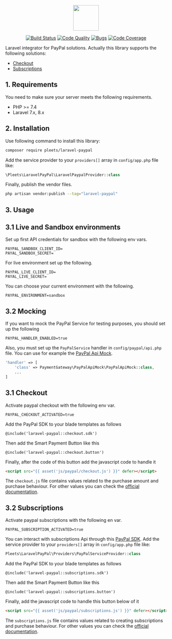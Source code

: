 <p align="center"><img src="https://blog.pleets.org/img/articles/laravel-paypal-icon.png" height="80"></p>

<p align="center">
<a href="https://travis-ci.org/pleets/laravel-paypal"><img src="https://travis-ci.org/pleets/laravel-paypal.svg?branch=master" alt="Build Status"></a>
<a href="https://scrutinizer-ci.com/g/pleets/laravel-paypal"><img src="https://img.shields.io/scrutinizer/g/pleets/laravel-paypal.svg" alt="Code Quality"></a>
<a href="https://sonarcloud.io/dashboard?id=pleets_laravel-paypal"><img src="https://sonarcloud.io/api/project_badges/measure?project=pleets_laravel-paypal&metric=security_rating" alt="Bugs"></a>
<a href="https://scrutinizer-ci.com/g/pleets/laravel-paypal/?branch=master"><img src="https://scrutinizer-ci.com/g/pleets/laravel-paypal/badges/coverage.png?b=master" alt="Code Coverage"></a>
</p>

Laravel integrator for PayPal solutions. Actually this library supports the following solutions:

- [Checkout](#31-checkout)
- [Subscriptions](#32-subscriptions)

## 1. Requirements

You need to make sure your server meets the following requirements.

- PHP >= 7.4
- Laravel 7.x, 8.x

## 2. Installation

Use following command to install this library:

```bash
composer require pleets/laravel-paypal
```

Add the service provider to your `providers[]` array in `config/app.php` file like: 

```php
\Pleets\LaravelPayPal\LaravelPaypalProvider::class
```

Finally, publish the vendor files.

```bash
php artisan vendor:publish --tag="laravel-paypal"
```

## 3. Usage

## 3.1 Live and Sandbox environments

Set up first API credentials for sandbox with the following env vars.

```properties
PAYPAL_SANDBOX_CLIENT_ID=
PAYAL_SANDBOX_SECRET=
```

For live environment set up the following.

```properties
PAYPAL_LIVE_CLIENT_ID=
PAYAL_LIVE_SECRET=
```
You can choose your current environment with the following.

```properties
PAYPAL_ENVIRONMENT=sandbox
```

## 3.2 Mocking

If you want to mock the PayPal Service for testing purposes, you should set up the following

```properties
PAYPAL_HANDLER_ENABLED=true
```

Also, you must set up the `PayPalService` handler in `config/paypal/api.php` file. You can use for example the
[PayPal Api Mock](https://github.com/payment-gateways/paypal-api-mock).

```php
'handler' => [
    'class' => PaymentGateway\PayPalApiMock\PayPalApiMock::class,
    ...
]
```

## 3.1 Checkout

Activate paypal checkout with the following env var.

```properties
PAYPAL_CHECKOUT_ACTIVATED=true
```

Add the PayPal SDK to your blade templates as follows

```blade
@include('laravel-paypal::checkout.sdk')
```

Then add the Smart Payment Button like this

```blade
@include('laravel-paypal::checkout.button')
```

Finally, after the code of this button add the javascript code to handle it

```html
<script src="{{ asset('js/paypal/checkout.js') }}" defer></script>
```

The `checkout.js` file contains values related to the purchase amount and purchase behaviour.
For other values you can check the [official documentation](https://developer.paypal.com/docs/api/orders/v2#orders_create).

## 3.2 Subscriptions

Activate paypal subscriptions with the following en var.

```properties
PAYPAL_SUBSCRIPTION_ACTIVATED=true
```

You can interact with subscriptions Api through this [PayPal SDK](payment-gateways/paypal-sdk). Add the service provider
to your `providers[]` array in `config/app.php` file like:

```php
Pleets\LaravelPayPal\Providers\PayPalServiceProvider::class
```

Add the PayPal SDK to your blade templates as follows

```blade
@include('laravel-paypal::subscriptions.sdk')
```

Then add the Smart Payment Button like this

```blade
@include('laravel-paypal::subscriptions.button')
```

Finally, add the javascript code to handle this button below of it

```html
<script src="{{ asset('js/paypal/subscriptions.js') }}" defer></script>
```

The `subscriptions.js` file contains values related to creating subscriptions and purchase behaviour.
For other values you can check the [official documentation](https://developer.paypal.com/docs/subscriptions/integrate/#create-the-subscription).
